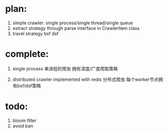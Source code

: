 plan:
====
1. simple crawler: single process/single thread/single queue
2. extract strategy through parse interface in CrawlerItem class 
3. travel strategy bsf dsf 

complete:
=========
1. single process
   单进程的爬虫
   拥有深度/广度爬取策略

2. distributed crawler implemented with redis
   分布式爬虫 
   每个worker节点拥有bsf/dsf策略

todo:
====
1. bloom filter
2. avoid ban

